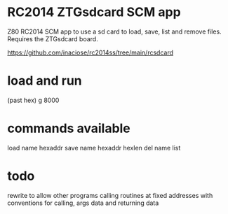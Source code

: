 # RC2014 ZTGsdcard SCM app
Z80 RC2014 SCM app to use a sd card to load, save, list and remove files.
Requires the ZTGsdcard board.

https://github.com/inaciose/rc2014ss/tree/main/rcsdcard

# load and run
(past hex)
g 8000

# commands available
load name hexaddr
save name hexaddr hexlen
del name
list

# todo
rewrite to allow other programs calling routines at fixed addresses with conventions for calling, args data and returning data

